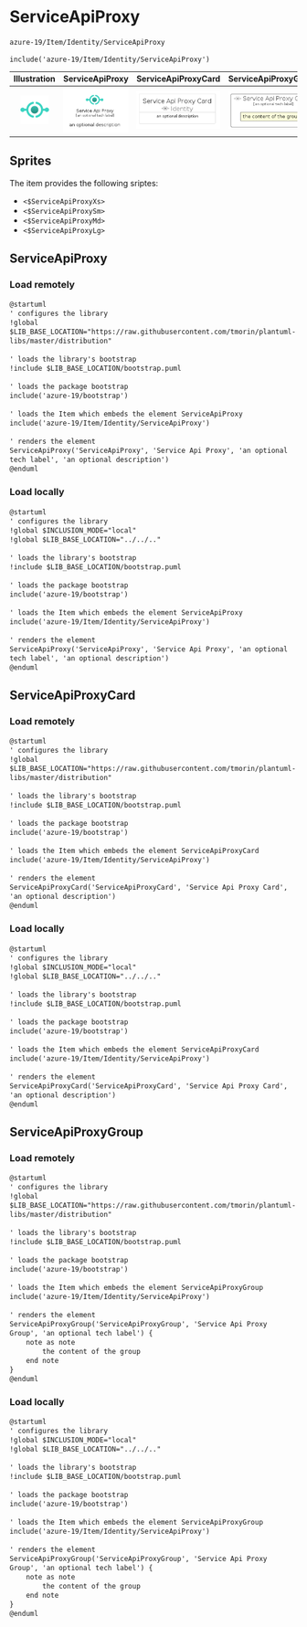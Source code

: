 # ServiceApiProxy


```text
azure-19/Item/Identity/ServiceApiProxy
```

```text
include('azure-19/Item/Identity/ServiceApiProxy')
```



| Illustration | ServiceApiProxy | ServiceApiProxyCard | ServiceApiProxyGroup |
| :---: | :---: | :---: | :---: |
| ![illustration for Illustration](../../../azure-19/Item/Identity/ServiceApiProxy.png) | ![illustration for ServiceApiProxy](../../../azure-19/Item/Identity/ServiceApiProxy.Local.png) | ![illustration for ServiceApiProxyCard](../../../azure-19/Item/Identity/ServiceApiProxyCard.Local.png) | ![illustration for ServiceApiProxyGroup](../../../azure-19/Item/Identity/ServiceApiProxyGroup.Local.png) |



## Sprites
The item provides the following sriptes:

- `<$ServiceApiProxyXs>`
- `<$ServiceApiProxySm>`
- `<$ServiceApiProxyMd>`
- `<$ServiceApiProxyLg>`





## ServiceApiProxy

### Load remotely
```plantuml
@startuml
' configures the library
!global $LIB_BASE_LOCATION="https://raw.githubusercontent.com/tmorin/plantuml-libs/master/distribution"

' loads the library's bootstrap
!include $LIB_BASE_LOCATION/bootstrap.puml

' loads the package bootstrap
include('azure-19/bootstrap')

' loads the Item which embeds the element ServiceApiProxy
include('azure-19/Item/Identity/ServiceApiProxy')

' renders the element
ServiceApiProxy('ServiceApiProxy', 'Service Api Proxy', 'an optional tech label', 'an optional description')
@enduml
```

### Load locally
```plantuml
@startuml
' configures the library
!global $INCLUSION_MODE="local"
!global $LIB_BASE_LOCATION="../../.."

' loads the library's bootstrap
!include $LIB_BASE_LOCATION/bootstrap.puml

' loads the package bootstrap
include('azure-19/bootstrap')

' loads the Item which embeds the element ServiceApiProxy
include('azure-19/Item/Identity/ServiceApiProxy')

' renders the element
ServiceApiProxy('ServiceApiProxy', 'Service Api Proxy', 'an optional tech label', 'an optional description')
@enduml
```

## ServiceApiProxyCard

### Load remotely
```plantuml
@startuml
' configures the library
!global $LIB_BASE_LOCATION="https://raw.githubusercontent.com/tmorin/plantuml-libs/master/distribution"

' loads the library's bootstrap
!include $LIB_BASE_LOCATION/bootstrap.puml

' loads the package bootstrap
include('azure-19/bootstrap')

' loads the Item which embeds the element ServiceApiProxyCard
include('azure-19/Item/Identity/ServiceApiProxy')

' renders the element
ServiceApiProxyCard('ServiceApiProxyCard', 'Service Api Proxy Card', 'an optional description')
@enduml
```

### Load locally
```plantuml
@startuml
' configures the library
!global $INCLUSION_MODE="local"
!global $LIB_BASE_LOCATION="../../.."

' loads the library's bootstrap
!include $LIB_BASE_LOCATION/bootstrap.puml

' loads the package bootstrap
include('azure-19/bootstrap')

' loads the Item which embeds the element ServiceApiProxyCard
include('azure-19/Item/Identity/ServiceApiProxy')

' renders the element
ServiceApiProxyCard('ServiceApiProxyCard', 'Service Api Proxy Card', 'an optional description')
@enduml
```

## ServiceApiProxyGroup

### Load remotely
```plantuml
@startuml
' configures the library
!global $LIB_BASE_LOCATION="https://raw.githubusercontent.com/tmorin/plantuml-libs/master/distribution"

' loads the library's bootstrap
!include $LIB_BASE_LOCATION/bootstrap.puml

' loads the package bootstrap
include('azure-19/bootstrap')

' loads the Item which embeds the element ServiceApiProxyGroup
include('azure-19/Item/Identity/ServiceApiProxy')

' renders the element
ServiceApiProxyGroup('ServiceApiProxyGroup', 'Service Api Proxy Group', 'an optional tech label') {
    note as note
        the content of the group
    end note
}
@enduml
```

### Load locally
```plantuml
@startuml
' configures the library
!global $INCLUSION_MODE="local"
!global $LIB_BASE_LOCATION="../../.."

' loads the library's bootstrap
!include $LIB_BASE_LOCATION/bootstrap.puml

' loads the package bootstrap
include('azure-19/bootstrap')

' loads the Item which embeds the element ServiceApiProxyGroup
include('azure-19/Item/Identity/ServiceApiProxy')

' renders the element
ServiceApiProxyGroup('ServiceApiProxyGroup', 'Service Api Proxy Group', 'an optional tech label') {
    note as note
        the content of the group
    end note
}
@enduml
```

